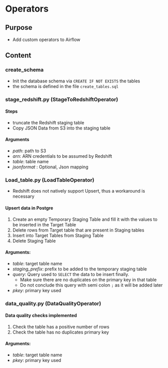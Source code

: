 # Operators
## Purpose
- Add custom operators to Airflow

## Content
### create_schema
- Init the database schema via `CREATE IF NOT EXISTS` the tables
- the schema is defined in the file `create_tables.sql`


### stage_redshift.py (StageToRedshiftOperator)
#### Steps
- truncate the Redshift staging table
- Copy JSON Data from S3 into the staging table
#### Arguments
- *path*: path to S3
- *arn*: ARN credentials to be assumed by Redshift
- *table*: table name
- *jsonformat* : Optional, Json mapping

### Load_table.py (LoadTableOperator)
- Redshift does not natively support Upsert, thus a workaround is necessary

#### Upsert data in Postgre
1. Create  an empty Temporary Staging Table and fill it with the values to be inserted in the Target Table
2. Delete rows from Target table that are present in Staging tables
3. Insert into Target Tables from Staging Table
4. Delete Staging Table

#### Arguments:
- *table*: target table name
- *staging_prefix*: prefix to be added to the temporary staging table
- *query*: Query used to `SELECT` the data to be insert finally.
    - Make sure there are no duplicates on the primary key in that table
    - Do not conclude this query with semi colon `;` as it will be added later
- *pkey*: primary key used

### data_quality.py  (DataQualityOperator)
#### Data quality checks implemented
1. Check the table has a positive number of rows
2. Check the table has no duplicates primary key   

#### Arguments:
- *table*: target table name
- *pkey*: primary key used



